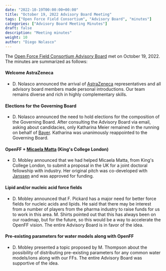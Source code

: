 ```yaml
---
date: "2022-10-19T00:00:00+00:00"
title: "October 19, 2022 Advisory Board Meeting"
tags: ["Open Force Field Consortium", "Advisory Board", "minutes"]
categories: ["Advisory Board Meeting Minutes"]
draft: false
description: "Meeting minutes"
weight: 10
author: "Diego Nolasco"
---
```


The [Open Force Field Consortium Advisory Board](https://openforcefield.org/about/organization/#open-force-field-consortium) met on October 19, 2022.
The minutes are summarized as follows:

#### Welcome AstraZeneca

* D. Nolasco announced the arrival of [AstraZeneca](https://www.astrazeneca.com) representatives and all advisory board members made personal introductions. Our team remains diverse and rich in highly complementary skills.

#### Elections for the Governing Board

* D. Nolasco announced the need to hold elections for the composition of the Governing Board. After consulting the Advisory Board via email, asking about candidacies, only Katharina Meier remained in the running on behalf of [Bayer](https://www.bayer.com/en/). Katharina was unanimously reappointed to the Governing Board.

#### OpenFF + [Micaela Matta](https://www.kcl.ac.uk/people/micaela-matta) (King's College London)

* D. Mobley announced that we had helped Micaela Matta, from King's College London, to submit a proposal in the UK for a joint doctoral fellowship with industry. Her original pitch was co-developed with [Janssen](https://www.janssen.com) and was approved for funding.

#### Lipid and/or nucleic acid force fields

* D. Mobley announced that F. Pickard has a major need for better force fields for nucleic acids and lipids. He said that there may be interest from a number of players from the pharma industry to raise funds for us to work in this area. M. Shirts pointed out that this has always been on our roadmap, but for the future, so this would be a way to accelerate the OpenFF vision. The entire Advisory Board is in favor of the idea.

#### Pre-existing parameters for water models along with OpenFF

* D. Mobley presented a topic proposed by M. Thompson about the possibility of distributing pre-existing parameters for any common water models/ions along with our FFs. The entire Advisory Board was supportive of the idea.
